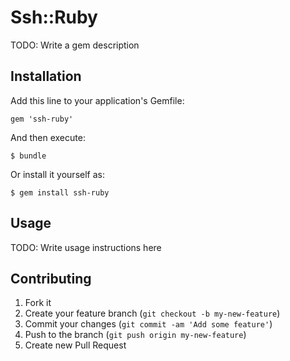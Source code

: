 # Ssh::Ruby

TODO: Write a gem description

## Installation

Add this line to your application's Gemfile:

    gem 'ssh-ruby'

And then execute:

    $ bundle

Or install it yourself as:

    $ gem install ssh-ruby

## Usage

TODO: Write usage instructions here

## Contributing

1. Fork it
2. Create your feature branch (`git checkout -b my-new-feature`)
3. Commit your changes (`git commit -am 'Add some feature'`)
4. Push to the branch (`git push origin my-new-feature`)
5. Create new Pull Request
